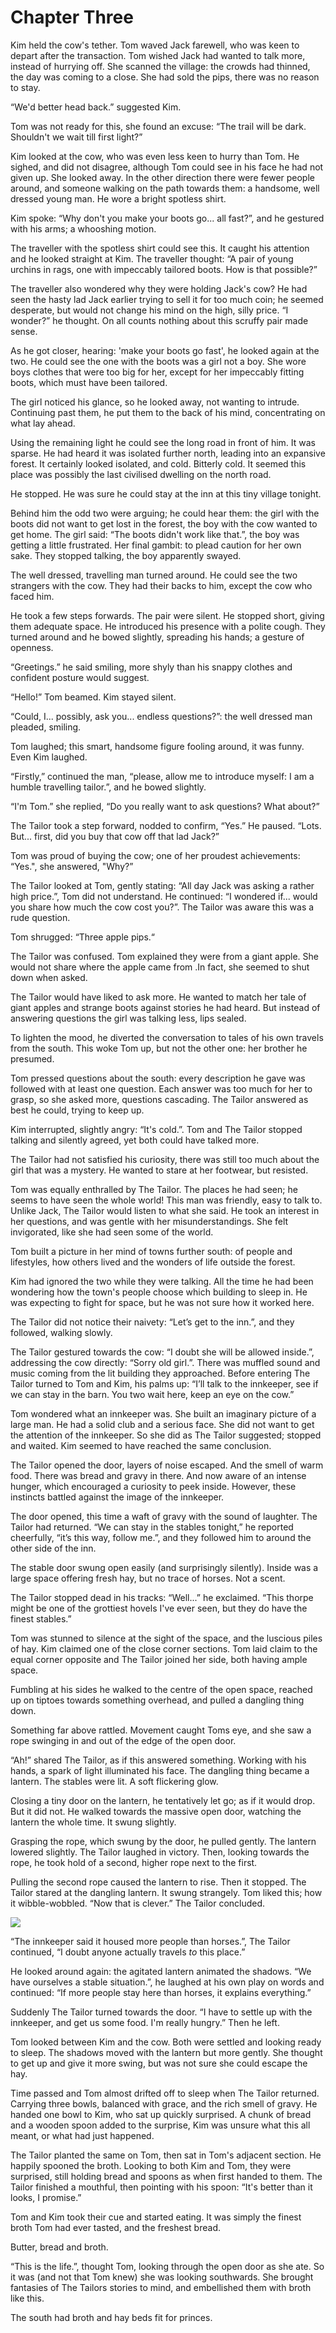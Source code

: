 # Chapter Three

Kim held the cow's tether. Tom waved Jack farewell, who was keen to depart after the transaction. Tom wished Jack had wanted to talk more, instead of hurrying off. She scanned the village: the crowds had thinned, the day was coming to a close. She had sold the pips, there was no reason to stay.

“We'd better head back.” suggested Kim.

Tom was not ready for this, she found an excuse: “The trail will be dark. Shouldn't we wait till first light?”

Kim looked at the cow, who was even less keen to hurry than Tom. He sighed, and did not disagree, although Tom could see in his face he had not given up. She looked away. In the other direction there were fewer people around, and someone walking on the path towards them: a handsome, well dressed young man. He wore a bright spotless shirt.

Kim spoke: “Why don't you make your boots go... all fast?”, and he gestured with his arms; a whooshing motion.

The traveller with the spotless shirt could see this. It caught his attention and he looked straight at Kim. The traveller thought: “A pair of young urchins in rags, one with impeccably tailored boots. How is that possible?”

The traveller also wondered why they were holding Jack's cow? He had seen the hasty lad Jack earlier trying to sell it for too much coin; he seemed desperate, but would not change his mind on the high, silly price. “I wonder?” he thought. On all counts nothing about this scruffy pair made sense.

As he got closer, hearing: 'make your boots go fast', he looked again at the two. He could see the one with the boots was a girl not a boy. She wore boys clothes that were too big for her, except for her impeccably fitting boots, which must have been tailored.

The girl noticed his glance, so he looked away, not wanting to intrude. Continuing past them, he put them to the back of his mind, concentrating on what lay ahead.

Using the remaining light he could see the long road in front of him. It was sparse. He had heard it was isolated further north, leading into an expansive forest. It certainly looked isolated, and cold. Bitterly cold. It seemed this place was possibly the last civilised dwelling on the north road.

He stopped. He was sure he could stay at the inn at this tiny village tonight.

Behind him the odd two were arguing; he could hear them: the girl with the boots did not want to get lost in the forest, the boy with the cow wanted to get home. The girl said: “The boots didn't work like that.”, the boy was getting a little frustrated. Her final gambit: to plead caution for her own sake. They stopped talking, the boy apparently swayed.

The well dressed, travelling man turned around. He could see the two strangers with the cow. They had their backs to him, except the cow who faced him.

He took a few steps forwards. The pair were silent. He stopped short, giving them adequate space. He introduced his presence with a polite cough. They turned around and he bowed slightly, spreading his hands; a gesture of openness.

“Greetings.” he said smiling, more shyly than his snappy clothes and confident posture would suggest.

“Hello!” Tom beamed. Kim stayed silent.

“Could, I... possibly, ask you... endless questions?”: the well dressed man pleaded, smiling.

Tom laughed; this smart, handsome figure fooling around, it was funny. Even Kim laughed.

“Firstly,” continued the man, “please, allow me to introduce myself: I am a humble travelling tailor.”, and he bowed slightly.

“I'm Tom.” she replied, “Do you really want to ask questions? What about?”

The Tailor took a step forward, nodded to confirm, “Yes.” He paused. “Lots. But... first, did you buy that cow off that lad Jack?”

Tom was proud of buying the cow; one of her proudest achievements: “Yes.", she answered, "Why?”

The Tailor looked at Tom, gently stating: “All day Jack was asking a rather high price.”, Tom did not understand. He continued: “I wondered if... would you share how much the cow cost you?”. The Tailor was aware this was a rude question.

Tom shrugged: “Three apple pips.“

The Tailor was confused. Tom explained they were from a giant apple. She would not share where the apple came from .In fact, she seemed to shut down when asked.

The Tailor would have liked to ask more. He wanted to match her tale of giant apples and strange boots against stories he had heard. But instead of answering questions the girl was talking less, lips sealed.

To lighten the mood, he diverted the conversation to tales of his own travels from the south. This woke Tom up, but not the other one: her brother he presumed.

Tom pressed questions about the south: every description he gave was followed with at least one question. Each answer was too much for her to grasp, so she asked more, questions cascading. The Tailor answered as best he could, trying to keep up.

Kim interrupted, slightly angry: “It's cold.”. Tom and The Tailor stopped talking and silently agreed, yet both could have talked more.

The Tailor had not satisfied his curiosity, there was still too much about the girl that was a mystery. He wanted to stare at her footwear, but resisted.

Tom was equally enthralled by The Tailor. The places he had seen; he seems to have seen the whole world! This man was friendly, easy to talk to. Unlike Jack, The Tailor would listen to what she said. He took an interest in her questions, and was gentle with her misunderstandings. She felt invigorated, like she had seen some of the world.

Tom built a picture in her mind of towns further south: of people and lifestyles, how others lived and the wonders of life outside the forest.

Kim had ignored the two while they were talking. All the time he had been wondering how the town's people choose which building to sleep in. He was expecting to fight for space, but he was not sure how it worked here.

The Tailor did not notice their naivety: “Let’s get to the inn.”, and they followed, walking slowly.

The Tailor gestured towards the cow: “I doubt she will be allowed inside.”, addressing the cow directly: “Sorry old girl.”. There was muffled sound and music coming from the lit building they approached. Before entering The Tailor turned to Tom and Kim, his palms up: “I’ll talk to the innkeeper, see if we can stay in the barn. You two wait here, keep an eye on the cow.”

Tom wondered what an innkeeper was. She built an imaginary picture of a large man. He had a solid club and a serious face. She did not want to get the attention of the innkeeper. So she did as The Tailor suggested; stopped and waited. Kim seemed to have reached the same conclusion.

The Tailor opened the door, layers of noise escaped. And the smell of warm food. There was bread and gravy in there. And now aware of an intense hunger, which encouraged a curiosity to peek inside. However, these instincts battled against the image of the innkeeper.

The door opened, this time a waft of gravy with the sound of laughter. The Tailor had returned. “We can stay in the stables tonight,” he reported cheerfully, “it’s this way, follow me.”, and they followed him to around the other side of the inn.

The stable door swung open easily (and surprisingly silently). Inside was a large space offering fresh hay, but no trace of horses. Not a scent.

The Tailor stopped dead in his tracks: “Well...” he exclaimed. “This thorpe might be one of the grottiest hovels I've ever seen, but they do have the finest stables.”

Tom was stunned to silence at the sight of the space, and the luscious piles of hay. Kim claimed one of the close corner sections. Tom laid claim to the equal corner opposite and The Tailor joined her side, both having ample space.

Fumbling at his sides he walked to the centre of the open space, reached up on tiptoes towards something overhead, and pulled a dangling thing down.

Something far above rattled. Movement caught Toms eye, and she saw a rope swinging in and out of the edge of the open door.

“Ah!” shared The Tailor, as if this answered something. Working with his hands, a spark of light illuminated his face. The dangling thing became a lantern. The stables were lit. A soft flickering glow.

Closing a tiny door on the lantern, he tentatively let go; as if it would drop. But it did not. He walked towards the massive open door, watching the lantern the whole time. It swung slightly.

Grasping the rope, which swung by the door, he pulled gently. The lantern lowered slightly. The Tailor laughed in victory. Then, looking towards the rope, he took hold of a second, higher rope next to the first.

Pulling the second rope caused the lantern to rise. Then it stopped. The Tailor stared at the dangling lantern. It swung strangely. Tom liked this; how it wibble-wobbled. “Now that is clever.” The Tailor concluded.

![](TheTailor/thetailor1_small.png)

“The innkeeper said it housed more people than horses.”, The Tailor continued, “I doubt anyone actually travels *to* this place.”

He looked around again: the agitated lantern animated the shadows. “We have ourselves a stable situation.”, he laughed at his own play on words and continued: “If more people stay here than horses, it explains everything.”

Suddenly The Tailor turned towards the door. “I have to settle up with the innkeeper, and get us some food. I'm really hungry.” Then he left.

Tom looked between Kim and the cow. Both were settled and looking ready to sleep. The shadows moved with the lantern but more gently. She thought to get up and give it more swing, but was not sure she could escape the hay.

Time passed and Tom almost drifted off to sleep when The Tailor returned. Carrying three bowls, balanced with grace, and the rich smell of gravy. He handed one bowl to Kim, who sat up quickly surprised. A chunk of bread and a wooden spoon added to the surprise, Kim was unsure what this all meant, or what had just happened.

The Tailor planted the same on Tom, then sat in Tom's adjacent section. He happily spooned the broth. Looking to both Kim and Tom, they were surprised, still holding bread and spoons as when first handed to them. The Tailor finished a mouthful, then pointing with his spoon: “It's better than it looks, I promise.”

Tom and Kim took their cue and started eating. It was simply the finest broth Tom had ever tasted, and the freshest bread.

Butter, bread and broth.

“This is the life.”, thought Tom, looking through the open door as she ate. So it was (and not that Tom knew) she was looking southwards. She brought fantasies of The Tailors stories to mind, and embellished them with broth like this.

The south had broth and hay beds fit for princes.

